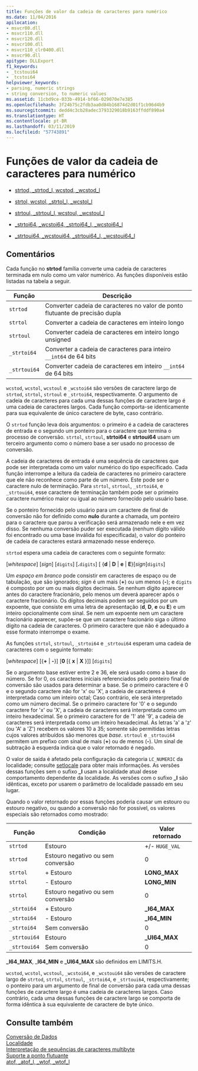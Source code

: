 ```yaml
---
title: Funções de valor da cadeia de caracteres para numérico
ms.date: 11/04/2016
apilocation:
- msvcr80.dll
- msvcr110.dll
- msvcr120.dll
- msvcr100.dll
- msvcr110_clr0400.dll
- msvcr90.dll
apitype: DLLExport
f1_keywords:
- _tcstoui64
- _tcstoi64
helpviewer_keywords:
- parsing, numeric strings
- string conversion, to numeric values
ms.assetid: 11cbd9ce-033b-4914-bf66-029070e7e385
ms.openlocfilehash: 3f24b75c2fdb3aa0d84b16874d2d01f1cb96d4b9
ms.sourcegitcommit: dedd4c3cb28adec3793329018b9163ffddf890a4
ms.translationtype: HT
ms.contentlocale: pt-BR
ms.lasthandoff: 03/11/2019
ms.locfileid: "57743891"
---
```

# <a name="string-to-numeric-value-functions"></a>Funções de valor da cadeia de caracteres para numérico

- [strtod, _strtod_l, wcstod, _wcstod_l](../c-runtime-library/reference/strtod-strtod-l-wcstod-wcstod-l.md)

- [strtol, wcstol, _strtol_l, _wcstol_l](../c-runtime-library/reference/strtol-wcstol-strtol-l-wcstol-l.md)

- [strtoul, _strtoul_l, wcstoul, _wcstoul_l](../c-runtime-library/reference/strtoul-strtoul-l-wcstoul-wcstoul-l.md)

- [_strtoi64, _wcstoi64, _strtoi64_l, _wcstoi64_l](../c-runtime-library/reference/strtoi64-wcstoi64-strtoi64-l-wcstoi64-l.md)

- [_strtoui64, _wcstoui64, _strtoui64_l, _wcstoui64_l](../c-runtime-library/reference/strtoui64-wcstoui64-strtoui64-l-wcstoui64-l.md)

## <a name="remarks"></a>Comentários

Cada função no **strtod** família converte uma cadeia de caracteres terminada em nulo como um valor numérico. As funções disponíveis estão listadas na tabela a seguir.

|Função|Descrição|
|--------------|-----------------|
|`strtod`|Converter cadeia de caracteres no valor de ponto flutuante de precisão dupla|
|`strtol`|Converter a cadeia de caracteres em inteiro longo|
|`strtoul`|Converter cadeia de caracteres em inteiro longo unsigned|
|`_strtoi64`|Converter a cadeia de caracteres para inteiro `__int64` de 64 bits|
|`_strtoui64`|Converter cadeia de caracteres em inteiro `__int64` de 64 bits|

`wcstod`, `wcstol`, `wcstoul` e `_wcstoi64` são versões de caractere largo de `strtod`, `strtol`, `strtoul` e `_strtoi64`, respectivamente. O argumento de cadeia de caracteres para cada uma dessas funções de caractere largo é uma cadeia de caracteres largos. Cada função comporta-se identicamente para sua equivalente de único caractere de byte, caso contrário.

O `strtod` função leva dois argumentos: o primeiro é a cadeia de caracteres de entrada e o segundo um ponteiro para o caractere que termina o processo de conversão. `strtol`, `strtoul`, **strtoi64** e **strtoui64** usam um terceiro argumento como o número base a ser usado no processo de conversão.

A cadeia de caracteres de entrada é uma sequência de caracteres que pode ser interpretada como um valor numérico do tipo especificado. Cada função interrompe a leitura da cadeia de caracteres no primeiro caractere que ele não reconhece como parte de um número. Este pode ser o caractere nulo de terminação. Para `strtol`, `strtoul`, `_strtoi64`, e `_strtoui64`, esse caractere de terminação também pode ser o primeiro caractere numérico maior ou igual ao número fornecido pelo usuário base.

Se o ponteiro fornecido pelo usuário para um caractere de final de conversão não for definido como **nulo** durante a chamada, um ponteiro para o caractere que parou a verificação será armazenado nele e em vez disso. Se nenhuma conversão puder ser executada (nenhum dígito válido foi encontrado ou uma base inválida foi especificada), o valor do ponteiro de cadeia de caracteres estará armazenado nesse endereço.

`strtod` espera uma cadeia de caracteres com o seguinte formato:

[*whitespace*] [*sign*] [`digits`] [**.**`digits`] [ {**d** &#124; **D** &#124; **e** &#124; **E**}[*sign*]`digits`]

Um *espaço em branco* pode consistir em caracteres de espaço ou de tabulação, que são ignorados; *sign* é um mais (**+**) ou um menos (**-**); e `digits` é composto por um ou mais dígitos decimais. Se nenhum dígito aparecer antes do caractere fracionário, pelo menos um deverá aparecer após o caractere fracionário. Os dígitos decimais podem ser seguidos por um expoente, que consiste em uma letra de apresentação (**d**, **D**, **e** ou **E**) e um inteiro opcionalmente com sinal. Se nem um expoente nem um caractere fracionário aparecer, supõe-se que um caractere fracionário siga o último dígito na cadeia de caracteres. O primeiro caractere que não é adequado a esse formato interrompe o exame.

As funções `strtol`, `strtoul`, `_strtoi64` e `_strtoui64` esperam uma cadeia de caracteres com o seguinte formato:

[*whitespace*] [{**+** &#124; **-**}] [**0** [{ **x** &#124; **X** }]] [`digits`]

Se o argumento base estiver entre 2 e 36, ele será usado como a base do número. Se for 0, os caracteres iniciais referenciados pelo ponteiro final de conversão são usados para determinar a base. Se o primeiro caractere é 0 e o segundo caractere não for 'x' ou 'X', a cadeia de caracteres é interpretada como um inteiro octal; Caso contrário, ele será interpretado como um número decimal. Se o primeiro caractere for '0' e o segundo caractere for 'x' ou 'X', a cadeia de caracteres será interpretada como um inteiro hexadecimal. Se o primeiro caractere for de '1' até '9', a cadeia de caracteres será interpretada como um inteiro hexadecimal. As letras 'a' a 'z' (ou 'A' a 'Z') recebem os valores 10 a 35; somente são permitidas letras cujos valores atribuídos são menores que *base*. `strtoul` e `_strtoui64` permitem um prefixo com sinal de mais (**+**) ou de menos (**-**). Um sinal de subtração à esquerda indica que o valor retornado é negado.

O valor de saída é afetado pela configuração da categoria `LC_NUMERIC` da localidade; consulte [setlocale](../c-runtime-library/reference/setlocale-wsetlocale.md) para obter mais informações. As versões dessas funções sem o sufixo **_l** usam a localidade atual desse comportamento dependente da localidade. As versões com o sufixo **_l** são idênticas, exceto por usarem o parâmetro de localidade passado em seu lugar.

Quando o valor retornado por essas funções poderia causar um estouro ou estouro negativo, ou quando a conversão não for possível, os valores especiais são retornados como mostrado:

|Função|Condição|Valor retornado|
|--------------|---------------|--------------------|
|`strtod`|Estouro|+/- `HUGE_VAL`|
|`strtod`|Estouro negativo ou sem conversão|0|
|`strtol`|+ Estouro|**LONG_MAX**|
|`strtol`|- Estouro|**LONG_MIN**|
|`strtol`|Estouro negativo ou sem conversão|0|
|`_strtoi64`|+ Estouro|**_I64_MAX**|
|`_strtoi64`|- Estouro|**_I64_MIN**|
|`_strtoi64`|Sem conversão|0|
|`_strtoui64`|Estouro|**_UI64_MAX**|
|`_strtoui64`|Sem conversão|0|

**_I64_MAX**, _**I64_MIN** e **_UI64_MAX** são definidos em LIMITS.H.

`wcstod`, `wcstol`, `wcstoul`, `_wcstoi64`, e `_wcstoui64` são versões de caractere largo de `strtod`, `strtol`, `strtoul`, `_strtoi64`, e `_strtoui64`, respectivamente; o ponteiro para um argumento de final de conversão para cada uma dessas funções de caractere largo é uma cadeia de caracteres largos. Caso contrário, cada uma dessas funções de caractere largo se comporta de forma idêntica à sua equivalente de caractere de byte único.

## <a name="see-also"></a>Consulte também

[Conversão de Dados](../c-runtime-library/data-conversion.md)<br/>
[Localidade](../c-runtime-library/locale.md)<br/>
[Interpretação de sequências de caracteres multibyte](../c-runtime-library/interpretation-of-multibyte-character-sequences.md)<br/>
[Suporte a ponto flutuante](../c-runtime-library/floating-point-support.md)<br/>
[atof, _atof_l, _wtof, _wtof_l](../c-runtime-library/reference/atof-atof-l-wtof-wtof-l.md)
